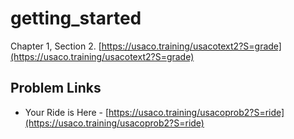 # getting_started
Chapter 1, Section 2. [https://usaco.training/usacotext2?S=grade](https://usaco.training/usacotext2?S=grade)

## Problem Links
- Your Ride is Here - [https://usaco.training/usacoprob2?S=ride](https://usaco.training/usacoprob2?S=ride)